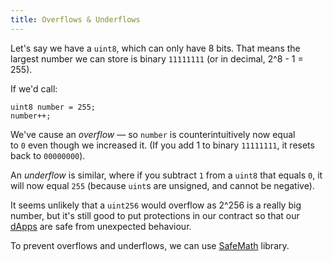 ```yaml
---
title: Overflows & Underflows
---
```


Let's say we have a `uint8`, which can only have 8 bits. That means the largest number we can store is binary `11111111` (or in decimal, 2^8 - 1 = 255).

If we'd call:

```
uint8 number = 255;
number++;
```

We've cause an _overflow_ — so `number` is counterintuitively now equal to `0` even though we increased it. (If you add 1 to binary `11111111`, it resets back to `00000000`).

An _underflow_ is similar, where if you subtract `1` from a `uint8` that equals `0`, it will now equal `255` (because `uint`s are unsigned, and cannot be negative).

It seems unlikely that a `uint256` would overflow as 2^256 is a really big number, but it's still good to put protections in our contract so that our [dApps](/Knowledge/Web3/solidity/dApps.md) are safe from unexpected behaviour.

To prevent overflows and underflows, we can use [SafeMath](/Knowledge/Web3/solidity/SafeMath.md) library.
